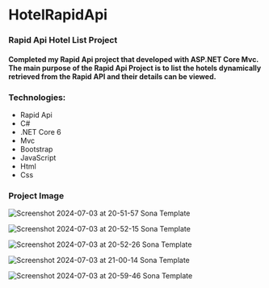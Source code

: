 # HotelRapidApi
<h3>Rapid Api Hotel List Project</h3>
<h4>  Completed my Rapid Api project that developed with ASP.NET Core Mvc.
    The main purpose of the Rapid Api Project is to list the hotels dynamically retrieved from the Rapid API and their details can be viewed. </h4>


  <h3>Technologies:</h3>
<ul>
<li> Rapid Api</li>
<li> C#</li>
<li> .NET Core 6</li>
<li>Mvc</li>
<li>Bootstrap</li>
<li>JavaScript</li>
  <li>Html</li>
  <li>Css</li>
</ul>

<h3>Project Image</h3>

![Screenshot 2024-07-03 at 20-51-57 Sona Template](https://github.com/Faruk-Celik/HotelRapidApi/assets/72822335/5cee9723-3a81-437d-ac72-b08c99098fb7)


![Screenshot 2024-07-03 at 20-52-15 Sona Template](https://github.com/Faruk-Celik/HotelRapidApi/assets/72822335/af177dde-ffee-406e-bac4-0eec7d4455d0)


![Screenshot 2024-07-03 at 20-52-26 Sona Template](https://github.com/Faruk-Celik/HotelRapidApi/assets/72822335/089bea55-8026-4574-afcb-145d5553189b)


![Screenshot 2024-07-03 at 21-00-14 Sona Template](https://github.com/Faruk-Celik/HotelRapidApi/assets/72822335/b7fda756-1252-4c2b-adf1-8b426e8422ad)


![Screenshot 2024-07-03 at 20-59-46 Sona Template](https://github.com/Faruk-Celik/HotelRapidApi/assets/72822335/5c4819ca-08b7-4bbf-aa4c-6159a3adfc50)




